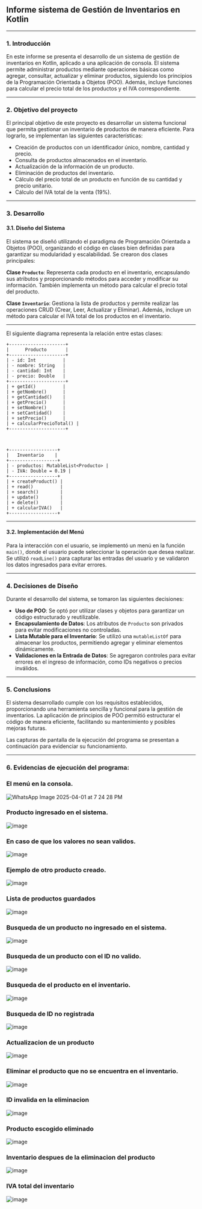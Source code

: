 ## Informe sistema de Gestión de Inventarios en Kotlin

---

### 1. Introducción

En este informe se presenta el desarrollo de un sistema de gestión de inventarios en Kotlin, aplicado a una aplicación de consola. El sistema permite administrar productos mediante operaciones básicas como agregar, consultar, actualizar y eliminar productos, siguiendo los principios de la Programación Orientada a Objetos (POO). Además, incluye funciones para calcular el precio total de los productos y el IVA correspondiente.

---

### 2. Objetivo del proyecto

El principal objetivo de este proyecto es desarrollar un sistema funcional que permita gestionar un inventario de productos de manera eficiente. Para lograrlo, se implementan las siguientes características:

- Creación de productos con un identificador único, nombre, cantidad y precio.
- Consulta de productos almacenados en el inventario.
- Actualización de la información de un producto.
- Eliminación de productos del inventario.
- Cálculo del precio total de un producto en función de su cantidad y precio unitario.
- Cálculo del IVA total de la venta (19%).

---

### 3. Desarrollo

#### 3.1. Diseño del Sistema 

El sistema se diseñó utilizando el paradigma de Programación Orientada a Objetos (POO), organizando el código en clases bien definidas para garantizar su modularidad y escalabilidad. Se crearon dos clases principales:

**Clase `Producto`**: Representa cada producto en el inventario, encapsulando sus atributos y proporcionando métodos para acceder y modificar su información. También implementa un método para calcular el precio total del producto.

**Clase `Inventario`**: Gestiona la lista de productos y permite realizar las operaciones CRUD (Crear, Leer, Actualizar y Eliminar). Además, incluye un método para calcular el IVA total de los productos en el inventario.

---

El siguiente diagrama representa la relación entre estas clases:


```plaintext
+---------------------+
|      Producto       |
+---------------------+
| - id: Int          |
| - nombre: String   |
| - cantidad: Int    |
| - precio: Double   |
+---------------------+
| + getId()          |
| + getNombre()      |
| + getCantidad()    |
| + getPrecio()      |
| + setNombre()      |
| + setCantidad()    |
| + setPrecio()      |
| + calcularPrecioTotal() |
+---------------------+


  
+------------------+
|   Inventario    |
+------------------+
| - productos: MutableList<Producto> |
| - IVA: Double = 0.19 |
+------------------+
| + createProduct() |
| + read()          |
| + search()        |
| + update()        |
| + delete()        |
| + calcularIVA()   |
+------------------+

```
---

#### 3.2. Implementación del Menú

Para la interacción con el usuario, se implementó un menú en la función `main()`, donde el usuario puede seleccionar la operación que desea realizar. Se utilizó `readLine()` para capturar las entradas del usuario y se validaron los datos ingresados para evitar errores.

---

### 4. Decisiones de Diseño

Durante el desarrollo del sistema, se tomaron las siguientes decisiones:

- **Uso de POO**: Se optó por utilizar clases y objetos para garantizar un código estructurado y reutilizable.
- **Encapsulamiento de Datos**: Los atributos de `Producto` son privados para evitar modificaciones no controladas.
- **Lista Mutable para el Inventario**: Se utilizó una `mutableListOf` para almacenar los productos, permitiendo agregar y eliminar elementos dinámicamente.
- **Validaciones en la Entrada de Datos**: Se agregaron controles para evitar errores en el ingreso de información, como IDs negativos o precios inválidos.

---

### 5. Conclusions

El sistema desarrollado cumple con los requisitos establecidos, proporcionando una herramienta sencilla y funcional para la gestión de inventarios. La aplicación de principios de POO permitió estructurar el código de manera eficiente, facilitando su mantenimiento y posibles mejoras futuras.

Las capturas de pantalla de la ejecución del programa se presentan a continuación para evidenciar su funcionamiento.

---

### 6. Evidencias de ejecución del programa:

### El menú en la consola.
![WhatsApp Image 2025-04-01 at 7 24 28 PM](https://github.com/user-attachments/assets/58a52ffa-fcb6-442e-a645-20ac35b01598)

### Producto ingresado en el sistema.
![image](https://github.com/user-attachments/assets/5893a1cf-393a-46b5-95d3-39a92c2466c2)

### En caso de que los valores no sean validos.
![image](https://github.com/user-attachments/assets/3e07b286-2b6c-4732-8b6b-ed4519eab03e)

### Ejemplo de otro producto creado.
![image](https://github.com/user-attachments/assets/d3a196df-23c7-478c-be5c-1fd334900b9d)

### Lista de productos guardados 
![image](https://github.com/user-attachments/assets/3bed4611-a2ff-4781-bccb-85369960b9f3)

### Busqueda de un producto no ingresado en el sistema.
![image](https://github.com/user-attachments/assets/d608b8d5-4278-465b-862f-d78f53b59026)

### Busqueda de un producto con el ID no valido.
![image](https://github.com/user-attachments/assets/5b5de57b-9628-4f64-95c9-439c2949aed2)

### Busqueda de el producto en el inventario.
![image](https://github.com/user-attachments/assets/c2a128cb-3b45-465a-a323-0340b9f6119d)

### Busqueda de ID no registrada
![image](https://github.com/user-attachments/assets/438ecccb-f7d3-483e-857a-3a697becc435)

### Actualizacion de un producto
![image](https://github.com/user-attachments/assets/c34c4a22-57a6-4d21-b092-fc38c764bb05)

### Eliminar el producto que no se encuentra en el inventario.
![image](https://github.com/user-attachments/assets/a2e12c06-2a52-4ac0-a9cc-27f7a47d566b)

###  ID invalida en la eliminacion
![image](https://github.com/user-attachments/assets/16832ae8-bea2-47ee-b119-9f702f77cb47)

### Producto escogido eliminado
![image](https://github.com/user-attachments/assets/286036b3-a8da-4a68-be87-783961328f3f)

### Inventario despues de la eliminacion del producto
![image](https://github.com/user-attachments/assets/19cf2d56-2501-4e9f-81d3-bd59fe6e92d0)

### IVA total del inventario
![image](https://github.com/user-attachments/assets/f10c0ef6-9662-4d13-ae4e-41c33c103e71)



